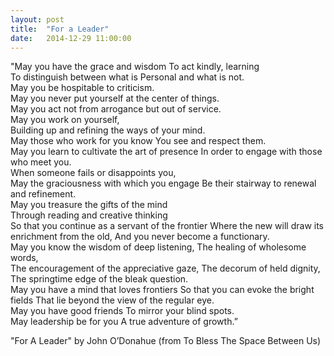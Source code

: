 ```yaml
---
layout: post
title:  "For a Leader"
date:   2014-12-29 11:00:00
---
```

"May you have the grace and wisdom To act kindly, learning  
To distinguish between what is Personal and what is not.  
May you be hospitable to criticism.  
May you never put yourself at the center of things.  
May you act not from arrogance but out of service.  
May you work on yourself,  
Building up and refining the ways of your mind.  
May those who work for you know You see and respect them.  
May you learn to cultivate the art of presence In order to engage with those who meet you.  
When someone fails or disappoints you,  
May the graciousness with which you engage Be their stairway to renewal and refinement.  
May you treasure the gifts of the mind  
Through reading and creative thinking  
So that you continue as a servant of the frontier Where the new will draw its enrichment from the old, And you never become a functionary.  
May you know the wisdom of deep listening, The healing of wholesome words,  
The encouragement of the appreciative gaze, The decorum of held dignity,  
The springtime edge of the bleak question.  
May you have a mind that loves frontiers So that you can evoke the bright fields That lie beyond the view of the regular eye.  
May you have good friends To mirror your blind spots.  
May leadership be for you A true adventure of growth.”

"For A Leader" by John O’Donahue (from To Bless The Space Between Us)